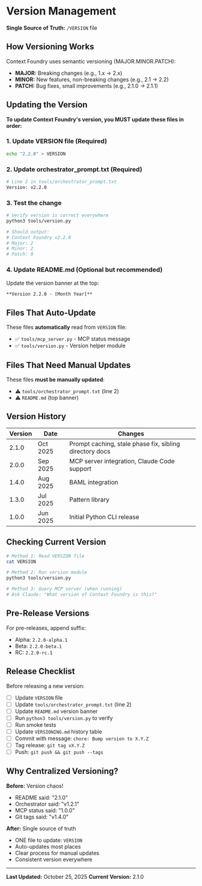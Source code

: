 # Version Management

**Single Source of Truth:** `/VERSION` file

## How Versioning Works

Context Foundry uses semantic versioning (MAJOR.MINOR.PATCH):

- **MAJOR:** Breaking changes (e.g., 1.x → 2.x)
- **MINOR:** New features, non-breaking changes (e.g., 2.1 → 2.2)
- **PATCH:** Bug fixes, small improvements (e.g., 2.1.0 → 2.1.1)

## Updating the Version

**To update Context Foundry's version, you MUST update these files in order:**

### 1. Update VERSION file (Required)
```bash
echo "2.2.0" > VERSION
```

### 2. Update orchestrator_prompt.txt (Required)
```bash
# Line 2 in tools/orchestrator_prompt.txt
Version: v2.2.0
```

### 3. Test the change
```bash
# Verify version is correct everywhere
python3 tools/version.py

# Should output:
# Context Foundry v2.2.0
# Major: 2
# Minor: 2
# Patch: 0
```

### 4. Update README.md (Optional but recommended)
Update the version banner at the top:
```markdown
**Version 2.2.0 - [Month Year]**
```

## Files That Auto-Update

These files **automatically** read from `VERSION` file:

- ✅ `tools/mcp_server.py` - MCP status message
- ✅ `tools/version.py` - Version helper module

## Files That Need Manual Updates

These files **must be manually updated**:

- ⚠️ `tools/orchestrator_prompt.txt` (line 2)
- ⚠️ `README.md` (top banner)

## Version History

| Version | Date | Changes |
|---------|------|---------|
| 2.1.0 | Oct 2025 | Prompt caching, stale phase fix, sibling directory docs |
| 2.0.0 | Sep 2025 | MCP server integration, Claude Code support |
| 1.4.0 | Aug 2025 | BAML integration |
| 1.3.0 | Jul 2025 | Pattern library |
| 1.0.0 | Jun 2025 | Initial Python CLI release |

## Checking Current Version

```bash
# Method 1: Read VERSION file
cat VERSION

# Method 2: Run version module
python3 tools/version.py

# Method 3: Query MCP server (when running)
# Ask Claude: "What version of Context Foundry is this?"
```

## Pre-Release Versions

For pre-releases, append suffix:
- Alpha: `2.2.0-alpha.1`
- Beta: `2.2.0-beta.1`
- RC: `2.2.0-rc.1`

## Release Checklist

Before releasing a new version:

- [ ] Update `VERSION` file
- [ ] Update `tools/orchestrator_prompt.txt` (line 2)
- [ ] Update `README.md` version banner
- [ ] Run `python3 tools/version.py` to verify
- [ ] Run smoke tests
- [ ] Update `VERSIONING.md` history table
- [ ] Commit with message: `chore: Bump version to X.Y.Z`
- [ ] Tag release: `git tag vX.Y.Z`
- [ ] Push: `git push && git push --tags`

## Why Centralized Versioning?

**Before:** Version chaos!
- README said: "2.1.0"
- Orchestrator said: "v1.2.1"
- MCP status said: "1.0.0"
- Git tags said: "v1.4.0"

**After:** Single source of truth
- ONE file to update: `VERSION`
- Auto-updates most places
- Clear process for manual updates
- Consistent version everywhere

---

**Last Updated:** October 25, 2025
**Current Version:** 2.1.0
